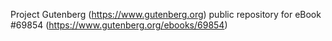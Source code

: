 Project Gutenberg (https://www.gutenberg.org) public repository for
eBook #69854 (https://www.gutenberg.org/ebooks/69854)
